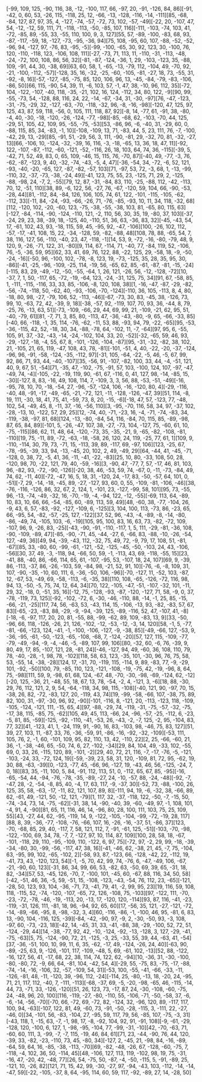 [-99, 109, 125, -90, 116, 38, -12, -100, 117, 66, -97, 20, -91, -126, 84, 86][-91, -42, 0, 60, 53, -26, 115, -118, 25, 12, -66, -13, -128, -116, -14, -111][85, -68, -84, 127, 87, 97, 35, 4, -127, -74, -57, -72, 73, 102, -57, -49][-22, 20, -107, 47, 54, -12, -12, 59, 111, 71, -118, -113, -50, -85, 107, 116][-111, -103, -74, 103, 41, -72, -85, 89, -55, 33, -55, 110, 100, 9, 3, 127][55, 57, -89, -100, -83, 68, 93, -87, -117, -59, 18, -127, -73, -95, -36, 94][75, 108, -95, 60, 107, -88, -52, -52, -96, 94, -127, 97, -76, 83, -95, -5][-99, -100, -65, 30, 92, 123, 30, -100, 76, 120, -110, -118, 123, -106, 108, 111][-27, -73, 71, 113, 11, -110, -31, -113, -48, -24, -72, 100, 108, 86, 56, 32][-81, -87, -124, -36, 1, 29, -103, -123, 35, -88, 109, -91, 44, 30, -38, 69][63, 60, 58, 1, -65, -13, -79, 112, -104, 49, -70, 92, -21, -100, -112, -57][-128, 35, 16, -32, -25, -60, -105, -81, -27, 18, 73, -55, 31, -92, -8, 16][-57, -127, -85, -75, 85, 120, 106, 96, 13, -45, -84, -79, -83, -106, -86, 50][66, 115, -90, 54, 39, 11, -6, 103, 57, -1, 47, 38, -10, 96, 112, 35][-72, 104, -122, -107, -40, 118, -35, -21, 102, 16, 124, -112, 34, 80, 122, -9][90, 99, -55, -73, 54, -128, 88, 116, 24, 22, -14, -67, -34, 31, -30, -97][76, -47, -123, -31, -75, -29, 32, -127, -63, -70, -118, -32, 96, -8, -16, -98][-120, 47, 125, 97, 125, 43, 87, 59, 118, -56, 0, 105, 111, 118, 87, 92][-8, 14, -77, 61, -91, 38, -80, -4, 40, -30, -18, -120, -26, -124, -77, -98][-85, -68, 62, -103, -70, 44, 125, -29, 51, 105, 42, 109, 95, -55, -75, -53][53, -86, 96, -6, -40, 31, -29, 60, 0, -88, 115, 85, 34, -83, -1, 10][-108, -109, 13, 71, -83, 44, 5, 23, 111, 76, -7, -100, -42, 29, 13, -29][85, -91, 51, -29, 56, 3, 111, -90, -81, 29, -32, 70, 81, -32, -27, 13][66, -106, 10, -124, -32, -39, 16, 116, -3, -18, -65, 13, 36, 18, 47, 11][-92, 122, -107, -87, -112, -60, -121, -52, -116, 26, 18, 103, 64, 74, 36, -115][-39, 5, -42, 71, 52, 49, 83, 0, 65, 109, -46, 15, 115, 76, -70, 87][-40, 49, -77, -3, 76, -62, -87, -123, 9, 40, -32, -74, -43, -5, 4, 47][-36, -54, 34, -72, -6, 52, 121, -93, -40, -20, -65, 127, -87, -82, -57, 103][71, -97, 53, 72, -3, 68, 1, -13, -99, -110, 32, -37, -73, -38, -24, 49][-41, 123, 75, 55, 23, -125, 71, 29, 2, -125, -88, -98, 24, -7, 2, -55][79, 12, 87, -31, -84, 83, 110, -25, -88, 112, -42, -113, 70, 12, -51, 110][38, 89, -6, 122, 56, -27, 76, -67, -120, 59, 104, 66, -90, -53, -28, 44][81, -112, 84, -84, 126, 106, 105, 74, 61, 122, -101, -115, -105, -62, -112, 33][-11, 84, -24, -93, -66, -26, 71, -76, -85, -93, 10, 11, 34, 118, -32, 68][112, -120, 102, -20, -60, 123, -75, -38, -55, -38, 103, 81, -65, 80, 115, 63][-127, -84, -114, -90, -124, -110, 121, -2, 110, 56, 30, 35, 19, -80, 37, 103][-37, -24, 29, 23, 38, -39, 18, -125, 40, -110, 51, 36, 63, -36, 83, 32][-45, -43, 54, 17, -61, 102, 43, 93, -18, 115, 59, 45, -95, 92, -47, -106][100, -26, 102, 112, -57, -17, -41, 108, 15, 22, -34, -128, 59, -82, -88, 48][108, 78, 88, -65, 54, 7, 38, 116, 127, 56, -110, -40, 23, 47, -118, -1][14, 53, 9, -72, -16, -80, -79, 48, 9, 120, 9, -26, -71, 122, 31, -80][9, 114, 67, -114, 71, -40, 77, -84, 119, 52, -106, 76, -5, -36, 59, 95][62, 33, 41, 69, 76, 122, 88, -22, 125, 29, -58, 18, -9, -50, -24, -16][-50, 96, -100, 102, -78, -8, 123, 19, -73, -125, 35, 28, 35, 95, 30, -86][-41, -25, -96, -109, -25, 114, -19, 56, -65, 62, 85, -61, -87, -81, -15, -24][-115, 83, 29, -49, -12, -50, -55, -64, 1, 26, 121, -26, 56, -12, -128, -72][10, -37, 7, 1, 50, -117, 65, -72, -19, -64, 123, -24, -31, 125, 75, 34][91, 67, -58, 85, 1, -111, -115, -116, 33, 33, 85, -106, -8, 120, 108, 38][1, -16, -47, -87, -29, -82, -56, -74, -118, 50, -62, 40, -93, -106, -70, -124][-110, 36, 105, -113, 8, 4, 80, -18, 80, 98, -27, -79, 106, 52, -113, -46][-67, -73, 30, 83, -45, 38, -126, 73, 99, 10, -63, 72, 42, -39, 9, 18][-38, -57, 92, -119, 107, 70, 93, 36, -44, 8, 79, -25, 76, -13, 63, 51][-73, -109, -66, 29, 44, 69, 99, 21, -109, -21, 62, 95, 51, -40, -79, 61][81, -7, 71, 3, 85, 80, -113, 47, -36, -43, -80, -9, 65, -66, -33, 85][-40, 66, -118, -1, 35, 114, -76, -62, -11, 53, 88, -93, 94, 79, -22, -65][95, -53, -36, -115, 42, 52, -18, 30, 34, -88, -78, 64, -102, 11, -7, -64][97, 95, 6, -55, 105, 91, 37, -32, -43, -14, -24, -102, 104, 33, 20, -52][-32, -65, 59, 46, 93, -29, -127, -18, -4, 55, 67, 8, -101, -126, -104, -87][95, -31, -32, -82, 38, 102, 21, -105, 21, 65, 119, -47, 108, 43, 78, -81][-101, -51, 4, 40, -22, -20, -37, -124, -96, 96, -91, -58, -124, -35, -112, 97][-31, 105, -64, -22, -5, 46, -5, 67, 99, 92, 86, 71, 93, 44, -40, -107][35, -56, 91, -107, -82, 100, 33, 44, -4, -51, 121, 40, 9, 67, 51, -54][71, -35, 47, -102, -75, -91, 57, 103, -100, 124, 107, -97, -47, -49, 74, -4][-105, -22, -19, 119, 90, -61, 67, -116, 0, 41, 127, 98, -14, -85, 15, -30][-127, 8, 83, -16, 49, 108, 114, 7, -109, 3, 3, 56, 88, -53, -51, -49][-16, -95, 78, 10, 70, -18, -54, 27, -96, -57, -124, 106, -16, -120, 80, 4][-29, -116, -40, 48, -91, -17, -49, -65, -21, -72, 121, -11, -128, -126, -47, 39][51, 114, -8, 19, 111, -30, 18, 41, 75, 41, -59, 73, 8, 20, -15, -6][-18, 47, 57, -123, 77, -48, 102, 54, -49, 45, 8, -11, 37, -16, -56, 110][3, -95, -70, 116, 58, 34, 97, -37, 102, -28, -13, 10, -122, 57, 29, 25][12, -74, 40, -71, -23, 16, -4, -71, -74, -83, 34, -119, -38, -97, 81, 68][124, -13, -80, -84, 54, 116, -84, 70, 115, 85, -89, -98, 87, 65, 84, 89][-101, 5, -26, -47, 107, 38, -27, -73, 104, -127, 75, -60, 61, 10, -75, -115][86, 62, 11, 48, 64, -120, -73, 35, -35, -21, 9, -65, -82, -108, -81, -110][19, 75, -11, 89, -72, -63, -18, -58, 26, 120, 24, 119, -25, 77, 61, 1][109, 9, -110, -114, 30, 79, 73, -71, 15, -113, 39, 89, -117, 69, -97, 106][123, -25, 67, -78, -95, -39, 33, 94, -13, -45, 20, 102, 2, 49, -49, 29][64, -44, 41, -45, -71, -128, 0, 38, 72, -5, 41, 36, -11, -41, -22, -83][25, 10, 80, -33, 108, 50, 28, -120, 98, 70, -22, 121, 79, 40, -59, -16][3, -90, 47, -77, 7, 57, -17, 46, 81, 103, 96, -82, 93, -72, -90, -126][-20, 38, 46, -53, 59, 74, -67, 0, -11, -73, -84, 49, 74, 62, -11, 40][-72, -47, 16, 5, 18, 31, -120, 24, -17, 83, -50, -57, 64, 101, 0, -51][-7, 29, -14, -18, -45, 89, -27, -127, 93, 60, 0, 55, -109, -81, -106, -46][38, -76, -116, -126, 86, 32, 67, 2, 124, 1, -101, 23, -127, -99, 58, 101][95, 73, -55, 96, -13, -74, -49, -32, 16, -70, -19, -4, -94, 122, -12, -55][-69, 113, 64, -89, 10, 83, 10, 66, 66, -54, -85, 60, -89, 113, 59, 49][48, -60, 38, -77, -104, 26, -9, 43, 6, 57, -83, -92, -127, -109, 6, -125][3, 104, 100, 113, -73, 86, -23, 65, 66, -95, 54, -82, -57, -25, 127, -122][37, 52, 96, -43, -4, -89, -8, -14, -80, -86, -49, 74, -105, 103, -6, -19][105, 95, 100, 83, 16, 63, 73, -82, -72, 109, -107, 96, 9, -26, 83, -25][-43, -90, -91, -110, -117, 1, 5, 111, -29, -81, -36, 108, -90, -109, -89, 47][-85, -90, -71, 45, -44, -27, 6, -66, 83, -88, -10, -26, -54, 127, -49, 36][49, 94, -39, -43, 112, -32, 75, 49, 72, -9, 79, 17, 108, 51, -81, -67][85, 33, -80, 60, -99, -61, -121, -52, -125, -45, -50, -103, 24, 43, -106, -56][30, 37, 49, -3, -118, 94, -66, 50, 59, -1, -113, 43, 69, -118, -55, 15][23, -41, 88, -40, 86, -66, 114, 65, 61, -107, -95, 53, -107, 18, 24, 107][69, 9, -39, 86, -113, -37, 86, -26, -103, 59, -84, 98, -21, 52, 91, 10][-76, -6, -8, 109, 31, 107, -90, -35, -10, 60, 111, 6, -36, -50, 106, -96][-70, -127, 11, -52, 103, -87, 12, -67, 53, -49, 69, -58, -113, -6, -35, 38][110, 108, -65, -126, -72, 116, 98, 94, 13, -50, -5, 75, 74, 12, 64, 34][70, 122, -105, -47, -51, -107, -32, 101, -11, 29, 32, -18, 0, -51, 35, 16][-12, 75, -128, -93, -87, -120, -127, 71, 58, -9, 0, 37, -78, -119, 73, 125][-92, -102, -72, 6, -30, -46, -110, 88, -14, -1, 25, 85, -15, -66, -21, -25][117, 74, 56, -63, 53, -43, 114, 15, -106, -13, 93, -82, -83, 57, 67, 83][-65, -23, -83, 88, -29, -9, -94, -39, 125, -89, -116, 52, 47, -107, 41, -8][-18, -6, -97, 117, 20, 20, 81, -55, 88, -99, -62, 89, 109, -83, 13, 9][33, -50, -96, 66, 118, -126, -26, 21, 126, -102, -12, -53, -12, -3, 14, 120][58, -1, 5, -77, -81, -66, -123, 124, -41, -1, -100, -106, -127, -9, -38, 85][-49, -66, 127, -53, 9, -36, -95, -61, -50, -123, -65, -108, -68, 7, -124, -20][57, 127, 115, -109, -77, -79, -49, -94, -9, -4, -46, -5, -89, 107, 99, 106][80, -32, 60, -6, 76, -39, 9, 80, 49, 17, 85, -107, 121, 28, -81, 24][-46, -127, 94, 49, -60, 36, 108, 110, 79, 78, -40, -28, -1, 98, 78, -102][118, 58, 63, 123, -35, 101, -30, 96, 76, 75, 58, 53, -55, 14, -38, -28][124, 17, -31, 70, -119, 115, -114, 9, 89, -83, 77, -9, -29, 101, -92, -50][100, 79, -85, 110, 123, -121, -108, -19, -75, 42, -19, -96, 8, 64, 75, -98][111, 59, 9, -98, 61, 68, 124, -67, 48, -70, -30, -98, -69, -124, 62, -12][-20, 125, -36, 21, -48, 55, 18, 67, 13, 78, -54, -2, 4, -121, 3, -6][18, 88, -30, 29, 76, 112, 121, 2, 9, 54, -64, -118, 34, 98, 115, -108][-40, 121, 90, -97, 70, 15, -38, 26, 82, -72, -83, 127, 20, -119, 43, 74][19, -99, -58, -66, 107, -38, 75, 89, 82, 100, 31, -97, -30, 96, 92, -90][-101, -116, 8, -121, 20, -113, -123, 118, -109, -105, -124, -121, 111, -15, 65, 4][97, -88, -29, 74, -119, -31, -75, -57, -32, -75, -17, 38, 115, -85, 75, -62][105, 49, 45, 113, -66, 24, -96, -57, -25, -112, 6, -23, -5, 81, 85, -59][-125, -92, -110, -41, -53, 26, -43, -2, -7, 125, -2, 95, -104, 83, 77, 32][41, -123, 41, 1, -24, 119, 91, -90, 16, 83, -103, 98, -46, 75, 83, 127][51, 39, 27, 103, 11, -87, 33, 76, -36, -59, 91, -86, -16, -92, -32, -109][-53, 111, 105, 76, 2, -1, 60, -101, 109, 95, 82, 110, 13, 42, -110, 22][2, 25, -66, -60, 21, 36, -1, -38, -46, 65, -50, 74, 6, 27, -102, -34][29, 84, 104, 49, -33, 102, -55, 69, 0, 33, 26, -115, 120, 89, -101, -2][29, 40, 72, 21, 116, -7, -17, -76, -5, -121, -103, -24, 33, -72, 124, 19][-59, -39, 23, 58, 31, 120, -109, 81, 72, 95, -62, 19, 30, 88, -63, -39][0, -123, -77, 45, -66, 96, -127, 19, -43, 46, 56, -125, -24, 7, 0, 18][83, 35, -11, 100, 5, 84, -91, 112, 113, 51, 0, -112, 65, 67, 85, -95][-16, -65, -54, 44, -94, -76, -78, -35, -89, -27, 24, -10, -57, 88, -24, -48][-92, -7, -47, 28, -2, -54, -8, 85, 40, -4, 17, 63, 117, -9, -37, 30][-52, 73, -88, -100, 26, 125, 35, 58, -63, -17, -11, 82, 121, 107, 89, 8][-111, 94, 19, -6, -32, 38, -66, 89, 62, -61, 49, -121, 50, -12, 121, -79][1, 117, 32, -37, -118, 122, -50, -7, -15, 50, -74, -34, 73, 14, -75, -62][-31, 38, 14, -90, -40, 39, -60, -49, 97, -1, 108, 101, -4, 91, 4, -90][81, 65, 11, 116, 46, 14, -96, 80, 28, 100, 111, 103, 75, 25, 109, 55][43, -27, 44, 62, -95, -119, 14, 9, -122, -105, -104, -99, -72, -19, 28, 117][88, 8, 39, -36, -77, -108, -76, -66, 107, 16, -26, -16, -37, 51, -86, 37][123, -70, -68, 85, 29, 40, -117, 7, 58, 121, 112, 7, -91, -61, 125, -51][-103, -70, -98, -122, -100, 69, 34, 78, -7, 7, -127, 97, 10, 114, 87, 109][100, 28, 58, 18, -67, -101, -118, 29, 110, -95, -109, 110, -122, 6, 97, 75][-72, 97, -2, 29, 99, -18, -39, -34, -80, 30, -99, -56, -117, 47, 38, 16][-41, -46, 62, -38, 21, 45, -7, 75, -104, 63, -95, 99, 102, -65, -102, 2][-58, 93, 87, -123, 66, -128, -42, 22, -112, 19, -41, 73, 43, -120, 123, 54][-1, -5, 70, 42, 99, 74, -76, 6, -47, -49, 106, -67, -21, -90, 60, 123][-31, 86, 34, 99, 66, 53, -82, 63, -50, 69, 39, 65, -31, 18, 82, -34][57, 53, -45, 126, -70, 7, -100, 101, -45, 60, -67, 88, 116, 34, 50, 58][-42, -51, 46, 36, -5, 59, -51, 15, -108, -123, -43, -54, 76, 112, 23, -65][-121, -28, 50, 123, 93, 104, -36, -71, 73, -41, 79, 41, -2, 99, 95, 23][19, 116, 59, 108, 118, -115, 52, -74, -120, -107, -65, 72, 126, -108, 75, -103][97, -122, 111, -70, -23, -72, -78, -46, -19, -113, 20, -13, 17, -120, 120, -114][93, 87, 116, -41, -23, -119, -31, 126, 111, -81, 18, 96, -94, 92, 65, 60][17, -56, 35, 121, -27, -121, -72, -14, -89, -66, -95, 8, -98, -32, 3, 4][60, -116, -86, -1, -100, 46, 95, -81, 6, 83, 13, -90, 104, -116, 125, -39][-84, -42, -90, 97, -9, 2, -30, -50, 93, -3, 108, -97, 60, -73, -23, 18][-42, 14, -45, 31, 33, -41, -88, 38, -29, -100, 52, 72, 51, -124, -29, 44][14, -38, -77, 92, 42, -10, -124, -92, -13, -128, 3, 127, -29, -41, -75, -63][5, 75, -124, -90, 72, 21, -125, -3, 25, -33, 55, 39, 44, -63, 41, -54][37, -36, -51, 100, 10, 99, 11, 6, 35, -62, -17, 49, -124, -26, 24, 40][-63, 90, -89, -25, 63, 9, -126, -101, 117, -109, -48, 5, 69, -61, 102, -13][52, 88, -122, -16, 127, 56, 41, -17, 68, 22, 38, 114, 74, 122, 62, -94][10, -36, 31, -30, -100, -80, -80, 72, -9, 66, 64, -81, 104, -42, 54, 4][-29, 55, -75, 83, -75, -17, -88, -74, -14, -16, -106, 32, -57, -109, 54, 31][-53, 100, -55, -41, -66, -33, -11, -126, -81, 48, -11, -120, 39, -96, 112, -24][-114, 25, -80, -13, 18, -20, 24, -95, 71, 21, 117, 112, -40, 7, -111, -113][-68, -37, 69, -5, -20, -98, -65, 46, -115, -14, 44, 73, -71, 33, -126, -120][51, 26, 123, 73, -17, 87, 24, -30, -108, -60, -75, 24, -48, 96, 20, 100][116, -119, -27, -80, -110, 55, -106, -71, -50, -58, 37, -6, -6, -14, -56, -70][-70, 66, -72, 69, -72, 82, -124, 32, -96, 120, 89, -117, 117, 100, 94, -63][-107, 122, 81, 49, -60, 73, -91, -50, -28, -115, 3, -111, 22, -27, -46, 0][34, -101, 56, -83, -104, 27, -95, 59, 117, 79, 56, -85, 107, -75, -3, 31][-43, 118, 1, -15, 63, -7, -1, 98, 17, -8, -92, 104, 92, 91, -91, 108][-9, -61, -29, -128, 120, -100, 6, 127, 1, -98, -95, -104, 77, -99, -31, -10][42, -70, -63, 71, -60, 60, 111, 3, -99, -7, -7, 115, -19, 46, 84, 61][71, 23, -44, -90, 76, 44, 120, -39, 33, -82, -23, -110, 73, 45, -80, 34][-127, 2, -45, 21, -98, 84, -16, -89, -64, 59, 64, 16, -85, -38, -113, -70][69, -82, -48, -26, 67, -128, -60, -75, 7, -118, -4, 102, 36, 50, -114, 45][48, -106, 127, 113, 119, -102, 98, 19, 75, -31, -16, 47, -20, 42, -48, 77][26, 54, -75, 50, -87, -4, -50, -115, 5, -91, -89, 25, -121, 10, -26, 82][121, 71, 15, 42, 99, -30, -27, 97, -94, -43, 103, -112, -14, -14, -47, 59][-22, -105, -37, 8, 64, -95, 114, 60, 59, 117, -92, -89, 27, 14, -28, 50]